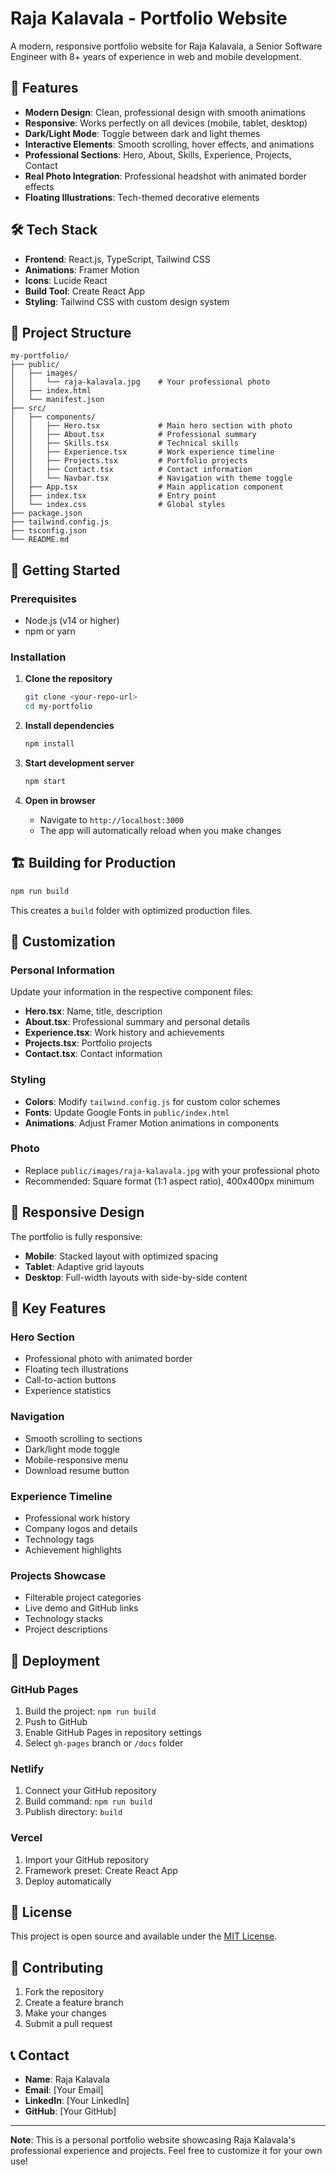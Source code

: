 # Raja Kalavala - Portfolio Website

A modern, responsive portfolio website for Raja Kalavala, a Senior Software Engineer with 8+ years of experience in web and mobile development.

## 🚀 Features

- **Modern Design**: Clean, professional design with smooth animations
- **Responsive**: Works perfectly on all devices (mobile, tablet, desktop)
- **Dark/Light Mode**: Toggle between dark and light themes
- **Interactive Elements**: Smooth scrolling, hover effects, and animations
- **Professional Sections**: Hero, About, Skills, Experience, Projects, Contact
- **Real Photo Integration**: Professional headshot with animated border effects
- **Floating Illustrations**: Tech-themed decorative elements

## 🛠️ Tech Stack

- **Frontend**: React.js, TypeScript, Tailwind CSS
- **Animations**: Framer Motion
- **Icons**: Lucide React
- **Build Tool**: Create React App
- **Styling**: Tailwind CSS with custom design system

## 📁 Project Structure

```
my-portfolio/
├── public/
│   ├── images/
│   │   └── raja-kalavala.jpg    # Your professional photo
│   ├── index.html
│   └── manifest.json
├── src/
│   ├── components/
│   │   ├── Hero.tsx             # Main hero section with photo
│   │   ├── About.tsx            # Professional summary
│   │   ├── Skills.tsx           # Technical skills
│   │   ├── Experience.tsx       # Work experience timeline
│   │   ├── Projects.tsx         # Portfolio projects
│   │   ├── Contact.tsx          # Contact information
│   │   └── Navbar.tsx           # Navigation with theme toggle
│   ├── App.tsx                  # Main application component
│   ├── index.tsx                # Entry point
│   └── index.css                # Global styles
├── package.json
├── tailwind.config.js
├── tsconfig.json
└── README.md
```

## 🚀 Getting Started

### Prerequisites

- Node.js (v14 or higher)
- npm or yarn

### Installation

1. **Clone the repository**
   ```bash
   git clone <your-repo-url>
   cd my-portfolio
   ```

2. **Install dependencies**
   ```bash
   npm install
   ```

3. **Start development server**
   ```bash
   npm start
   ```

4. **Open in browser**
   - Navigate to `http://localhost:3000`
   - The app will automatically reload when you make changes

## 🏗️ Building for Production

```bash
npm run build
```

This creates a `build` folder with optimized production files.

## 🎨 Customization

### Personal Information
Update your information in the respective component files:
- **Hero.tsx**: Name, title, description
- **About.tsx**: Professional summary and personal details
- **Experience.tsx**: Work history and achievements
- **Projects.tsx**: Portfolio projects
- **Contact.tsx**: Contact information

### Styling
- **Colors**: Modify `tailwind.config.js` for custom color schemes
- **Fonts**: Update Google Fonts in `public/index.html`
- **Animations**: Adjust Framer Motion animations in components

### Photo
- Replace `public/images/raja-kalavala.jpg` with your professional photo
- Recommended: Square format (1:1 aspect ratio), 400x400px minimum

## 📱 Responsive Design

The portfolio is fully responsive:
- **Mobile**: Stacked layout with optimized spacing
- **Tablet**: Adaptive grid layouts
- **Desktop**: Full-width layouts with side-by-side content

## 🌟 Key Features

### Hero Section
- Professional photo with animated border
- Floating tech illustrations
- Call-to-action buttons
- Experience statistics

### Navigation
- Smooth scrolling to sections
- Dark/light mode toggle
- Mobile-responsive menu
- Download resume button

### Experience Timeline
- Professional work history
- Company logos and details
- Technology tags
- Achievement highlights

### Projects Showcase
- Filterable project categories
- Live demo and GitHub links
- Technology stacks
- Project descriptions

## 🚀 Deployment

### GitHub Pages
1. Build the project: `npm run build`
2. Push to GitHub
3. Enable GitHub Pages in repository settings
4. Select `gh-pages` branch or `/docs` folder

### Netlify
1. Connect your GitHub repository
2. Build command: `npm run build`
3. Publish directory: `build`

### Vercel
1. Import your GitHub repository
2. Framework preset: Create React App
3. Deploy automatically

## 📄 License

This project is open source and available under the [MIT License](LICENSE).

## 🤝 Contributing

1. Fork the repository
2. Create a feature branch
3. Make your changes
4. Submit a pull request

## 📞 Contact

- **Name**: Raja Kalavala
- **Email**: [Your Email]
- **LinkedIn**: [Your LinkedIn]
- **GitHub**: [Your GitHub]

---

**Note**: This is a personal portfolio website showcasing Raja Kalavala's professional experience and projects. Feel free to customize it for your own use!
